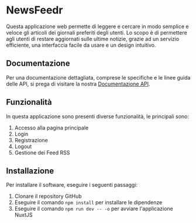 # NewsFeedr

Questa applicazione web permette di leggere e cercare in modo semplice e veloce gli articoli dei giornali preferiti degli utenti. Lo scopo è di permettere agli utenti di restare aggiornati sulle ultime notizie, grazie ad un servizio efficiente, una interfaccia facile da usare e un design intuitivo.

## Documentazione

Per una documentazione dettagliata, comprese le specifiche e le linee guida delle API, si prega di visitare la nostra [Documentazione API](https://newsfeedr.docs.apiary.io/).


## Funzionalità

In questa applicazione sono presenti diverse funzionalità, le principali sono:

1. Accesso alla pagina principale
2. Login
3. Registrazione
4. Logout
5. Gestione dei Feed RSS

## Installazione

Per installare il software, eseguire i seguenti passaggi:

1. Clonare il repository GitHub
2. Eseguire il comando `npm install` per installare le dipendenze
3. Eseguire il comando `npm run dev -- -o` per avviare l'applicazione NuxtJS

